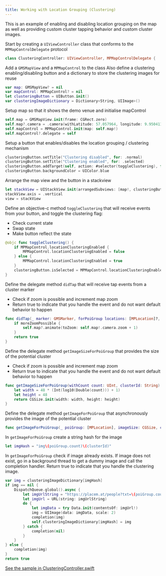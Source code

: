```yaml
---
title: Working with Location Grouping (Clustering)
---
```


This is an example of enabling and disabling location grouping on the map as well as providing custom cluster tapping behavior and custom cluster images.

Start by creating a `UIViewController` class that conforms to the `MPMapControlDelegate` protocol

```swift
class ClusteringController: UIViewController, MPMapControlDelegate {
```

Add a `GMSMapView` and a `MPMapControl` to the class
Also define a clustering enabling/disabling button and a dictionary to store the clustering images for reuse

```swift
var map: GMSMapView? = nil
var mapControl: MPMapControl? = nil
let clusteringButton = UIButton.init()
var clusteringImageDictionary = Dictionary<String, UIImage>()
```

Setup map so that it shows the demo venue and initialise mapControl

```swift
self.map = GMSMapView.init(frame: CGRect.zero)
self.map?.camera = .camera(withLatitude: 57.057964, longitude: 9.9504112, zoom: 20)
self.mapControl = MPMapControl.init(map: self.map!)
self.mapControl?.delegate = self
```

Setup a button that enables/disables the location grouping / clustering mechanism

```swift
clusteringButton.setTitle("Clustering disabled", for: .normal)
clusteringButton.setTitle("Clustering enabled", for: .selected)
clusteringButton.addTarget(self, action: #selector(toggleClustering), for: .touchUpInside)
clusteringButton.backgroundColor = UIColor.blue
```

Arrange the map view and the button in a stackview

```swift
let stackView = UIStackView.init(arrangedSubviews: [map!, clusteringButton])
stackView.axis = .vertical
view = stackView
```

Define an objective-c method `toggleClustering` that will receive events from your button, and toggle the clustering flag:

* Check current state
* Swap state
* Make button reflect the state

```swift
@objc func toggleClustering() {
    if MPMapControl.locationClusteringEnabled {
        MPMapControl.locationClusteringEnabled = false
    } else {
        MPMapControl.locationClusteringEnabled = true
    }
    clusteringButton.isSelected = MPMapControl.locationClusteringEnabled
}
```

Define the delegate method `didTap` that will receive tap events from a cluster marker

* Check if zoom is possible and increment map zoom
* Return true to indicate that you handle the event and do not want default behavior to happen

```swift
func didTap(_ marker: GMSMarker, forPoiGroup locations: [MPLocation]?, moreZoomPossible: Bool) -> Bool {
    if moreZoomPossible {
        self.map?.animate(toZoom: self.map!.camera.zoom + 1)
    }
    return true
}
```

Define the delegate method `getImageSizeForPoiGroup` that provides the size of the potential cluster

* Check if zoom is possible and increment map zoom
* Return true to indicate that you handle the event and do not want default behavior to happen

```swift
func getImageSizeForPoiGroup(withCount count: UInt, clusterId: String) -> CGSize {
    let width = 48 * (Int(log10(Double(count))) + 1)
    let height = 48
    return CGSize.init(width: width, height: height)
}
```

Define the delegate method `getImageForPoiGroup` that asynchronously provides the image of the potential cluster

```swift
func getImageForPoiGroup(_ poiGroup: [MPLocation], imageSize: CGSize, clusterId: String, completion: @escaping (UIImage?) -> Void) -> Bool {
```

In `getImageForPoiGroup` create a string hash for the image

```swift
let imgHash = "img\(poiGroup.count)\(clusterId)"
```

In `getImageForPoiGroup` check if image already exists. If image does not exist, go in a background thread to get a dummy image and call the completion handler. Return true to indicate that you handle the clustering image.

```swift
var img = clusteringImageDictionary[imgHash]
if img == nil {
    DispatchQueue.global().async {
        let imgUrlString = "https://placem.at/people?txt=\(poiGroup.count)&random=\(Int.random(in: 0 ..< 10))&w=\(imageSize.width*2)&h=\(imageSize.height*2)"
        let imgUrl = URL(string: imgUrlString)
        do {
            let imgData = try Data.init(contentsOf: imgUrl!)
            img = UIImage(data: imgData, scale: 2)
            completion(img)
            self.clusteringImageDictionary[imgHash] = img
        } catch {
            completion(nil)
        }
    }
} else {
    completion(img)
}
return true
```

[See the sample in ClusteringController.swift](https://github.com/MapsIndoors/MapsIndoorsIOS/blob/master/Example/DemoSamples/Clustering/ClusteringController.swift)
